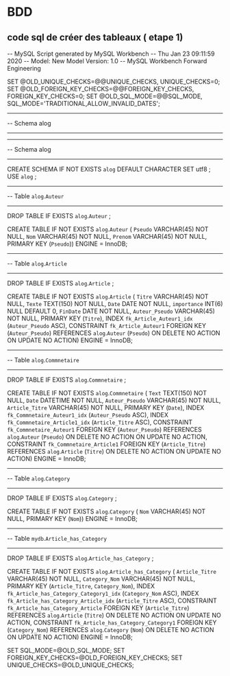 # BDD
## code sql de créer des tableaux ( etape 1)
-- MySQL Script generated by MySQL Workbench
-- Thu Jan 23 09:11:59 2020
-- Model: New Model    Version: 1.0
-- MySQL Workbench Forward Engineering

SET @OLD_UNIQUE_CHECKS=@@UNIQUE_CHECKS, UNIQUE_CHECKS=0;
SET @OLD_FOREIGN_KEY_CHECKS=@@FOREIGN_KEY_CHECKS, FOREIGN_KEY_CHECKS=0;
SET @OLD_SQL_MODE=@@SQL_MODE, SQL_MODE='TRADITIONAL,ALLOW_INVALID_DATES';

-- -----------------------------------------------------
-- Schema alog
-- -----------------------------------------------------

-- -----------------------------------------------------
-- Schema alog
-- -----------------------------------------------------
CREATE SCHEMA IF NOT EXISTS `alog` DEFAULT CHARACTER SET utf8 ;
USE `alog` ;

-- -----------------------------------------------------
-- Table `alog`.`Auteur`
-- -----------------------------------------------------
DROP TABLE IF EXISTS `alog`.`Auteur` ;

CREATE TABLE IF NOT EXISTS `alog`.`Auteur` (
  `Pseudo` VARCHAR(45) NOT NULL,
  `Nom` VARCHAR(45) NOT NULL,
  `Prenom` VARCHAR(45) NOT NULL,
  PRIMARY KEY (`Pseudo`))
ENGINE = InnoDB;


-- -----------------------------------------------------
-- Table `alog`.`Article`
-- -----------------------------------------------------
DROP TABLE IF EXISTS `alog`.`Article` ;

CREATE TABLE IF NOT EXISTS `alog`.`Article` (
  `Titre` VARCHAR(45) NOT NULL,
  `Texte` TEXT(150) NOT NULL,
  `Date` DATE NOT NULL,
  `importance` INT(6) NULL DEFAULT 0,
  `FinDate` DATE NOT NULL,
  `Auteur_Pseudo` VARCHAR(45) NOT NULL,
  PRIMARY KEY (`Titre`),
  INDEX `fk_Article_Auteur1_idx` (`Auteur_Pseudo` ASC),
  CONSTRAINT `fk_Article_Auteur1`
    FOREIGN KEY (`Auteur_Pseudo`)
    REFERENCES `alog`.`Auteur` (`Pseudo`)
    ON DELETE NO ACTION
    ON UPDATE NO ACTION)
ENGINE = InnoDB;


-- -----------------------------------------------------
-- Table `alog`.`Commnetaire`
-- -----------------------------------------------------
DROP TABLE IF EXISTS `alog`.`Commnetaire` ;

CREATE TABLE IF NOT EXISTS `alog`.`Commnetaire` (
  `Text` TEXT(150) NOT NULL,
  `Date` DATETIME NOT NULL,
  `Auteur_Pseudo` VARCHAR(45) NOT NULL,
  `Article_Titre` VARCHAR(45) NOT NULL,
  PRIMARY KEY (`Date`),
  INDEX `fk_Commnetaire_Auteur1_idx` (`Auteur_Pseudo` ASC),
  INDEX `fk_Commnetaire_Article1_idx` (`Article_Titre` ASC),
  CONSTRAINT `fk_Commnetaire_Auteur1`
    FOREIGN KEY (`Auteur_Pseudo`)
    REFERENCES `alog`.`Auteur` (`Pseudo`)
    ON DELETE NO ACTION
    ON UPDATE NO ACTION,
  CONSTRAINT `fk_Commnetaire_Article1`
    FOREIGN KEY (`Article_Titre`)
    REFERENCES `alog`.`Article` (`Titre`)
    ON DELETE NO ACTION
    ON UPDATE NO ACTION)
ENGINE = InnoDB;


-- -----------------------------------------------------
-- Table `alog`.`Category`
-- -----------------------------------------------------
DROP TABLE IF EXISTS `alog`.`Category` ;

CREATE TABLE IF NOT EXISTS `alog`.`Category` (
  `Nom` VARCHAR(45) NOT NULL,
  PRIMARY KEY (`Nom`))
ENGINE = InnoDB;


-- -----------------------------------------------------
-- Table `mydb`.`Article_has_Category`
-- -----------------------------------------------------
DROP TABLE IF EXISTS `alog`.`Article_has_Category` ;

CREATE TABLE IF NOT EXISTS `alog`.`Article_has_Category` (
  `Article_Titre` VARCHAR(45) NOT NULL,
  `Category_Nom` VARCHAR(45) NOT NULL,
  PRIMARY KEY (`Article_Titre`, `Category_Nom`),
  INDEX `fk_Article_has_Category_Category1_idx` (`Category_Nom` ASC),
  INDEX `fk_Article_has_Category_Article_idx` (`Article_Titre` ASC),
  CONSTRAINT `fk_Article_has_Category_Article`
    FOREIGN KEY (`Article_Titre`)
    REFERENCES `alog`.`Article` (`Titre`)
    ON DELETE NO ACTION
    ON UPDATE NO ACTION,
  CONSTRAINT `fk_Article_has_Category_Category1`
    FOREIGN KEY (`Category_Nom`)
    REFERENCES `alog`.`Category` (`Nom`)
    ON DELETE NO ACTION
    ON UPDATE NO ACTION)
ENGINE = InnoDB;


SET SQL_MODE=@OLD_SQL_MODE;
SET FOREIGN_KEY_CHECKS=@OLD_FOREIGN_KEY_CHECKS;
SET UNIQUE_CHECKS=@OLD_UNIQUE_CHECKS;
